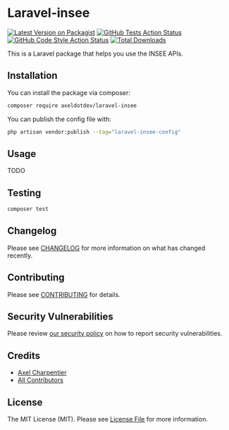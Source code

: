 # Laravel-insee

[![Latest Version on Packagist](https://img.shields.io/packagist/v/axeldotdev/laravel-insee.svg?style=flat-square)](https://packagist.org/packages/axeldotdev/laravel-insee)
[![GitHub Tests Action Status](https://img.shields.io/github/workflow/status/axeldotdev/laravel-insee/run-tests?label=tests)](https://github.com/axeldotdev/laravel-insee/actions?query=workflow%3Arun-tests+branch%3Amain)
[![GitHub Code Style Action Status](https://img.shields.io/github/workflow/status/axeldotdev/laravel-insee/Check%20&%20fix%20styling?label=code%20style)](https://github.com/axeldotdev/laravel-insee/actions?query=workflow%3A"Check+%26+fix+styling"+branch%3Amain)
[![Total Downloads](https://img.shields.io/packagist/dt/axeldotdev/laravel-insee.svg?style=flat-square)](https://packagist.org/packages/axeldotdev/laravel-insee)

This is a Laravel package that helps you use the INSEE APIs.

## Installation

You can install the package via composer:

```bash
composer require axeldotdev/laravel-insee
```

You can publish the config file with:

```bash
php artisan vendor:publish --tag="laravel-insee-config"
```

## Usage

TODO

## Testing

```bash
composer test
```

## Changelog

Please see [CHANGELOG](CHANGELOG.md) for more information on what has changed recently.

## Contributing

Please see [CONTRIBUTING](.github/CONTRIBUTING.md) for details.

## Security Vulnerabilities

Please review [our security policy](../../security/policy) on how to report security vulnerabilities.

## Credits

- [Axel Charpentier](https://github.com/axeldotdev)
- [All Contributors](../../contributors)

## License

The MIT License (MIT). Please see [License File](LICENSE.md) for more information.
